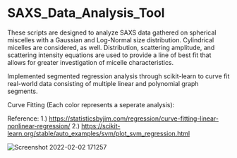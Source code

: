 # SAXS_Data_Analysis_Tool
These scripts are designed to analyze SAXS data gathered on spherical miscelles with a Gaussian and Log-Normal size distribution. Cylindrical micelles are considered, as well. Distribution, scattering amplitude, and scattering intensity equations are used to provide a line of best fit that allows for greater investigation of micelle characteristics.

Implemented segmented regression analysis through scikit-learn to curve fit real-world data consisting of multiple linear and polynomial graph segments.

Curve Fitting (Each color represents a seperate analysis):

Reference: 
1.) https://statisticsbyjim.com/regression/curve-fitting-linear-nonlinear-regression/
2.) https://scikit-learn.org/stable/auto_examples/svm/plot_svm_regression.html

![Screenshot 2022-02-02 171257](https://user-images.githubusercontent.com/75232089/152246291-3633807a-4678-4872-bf80-3c1c50031da4.png)

